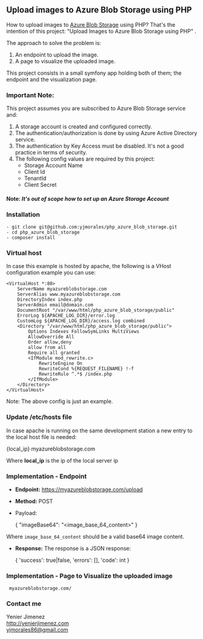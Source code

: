 ## Upload images to Azure Blob Storage using PHP

How to upload images to [Azure Blob Storage](https://learn.microsoft.com/en-us/azure/storage/blobs/) using PHP?
That's the intention of this project: "Upload Images to Azure Blob Storage using PHP" . 

The approach to solve the problem is: 
1. An endpoint to upload the image.
2. A page to visualize the uploaded image.

This project consists in a small symfony app holding both of them; the endpoint and the visualization page.

### Important Note:

This project assumes you are subscribed to Azure Blob Storage service and:

1. A storage account is created and configured correctly.
2. The authentication/authorization is done by using Azure Active Directory service. 
3. The authentication by Key Access must be disabled. It's not a good practice in 
terms of security.
4. The following config values are required by this project:
    - Storage Account Name
    - Client Id 
    - TenantId 
    - Client Secret
     

#### Note: <i>It's out of scope how to set up an Azure Storage Account</i>

### Installation

    - git clone git@github.com:yjmorales/php_azure_blob_storage.git
    - cd php_azure_blob_storage
    - composer install  
    
### Virtual host

In case this example is hosted by apache, the following is a VHost configuration example you can use:

    <VirtualHost *:80>
        ServerName myazureblobstorage.com
        ServerAlias www.myazureblobstorage.com
        DirectoryIndex index.php
        ServerAdmin email@domain.com
        DocumentRoot "/var/www/html/php_azure_blob_storage/public"
        ErrorLog ${APACHE_LOG_DIR}/error.log
        CustomLog ${APACHE_LOG_DIR}/access.log combined
        <Directory "/var/www/html/php_azure_blob_storage/public">
            Options Indexes FollowSymLinks MultiViews
            AllowOverride All
            Order allow,deny
            allow from all
            Require all granted
            <IfModule mod_rewrite.c>
                RewriteEngine On
                RewriteCond %{REQUEST_FILENAME} !-f
                RewriteRule ^.*$ /index.php
            </IfModule>
        </Directory>
    </VirtualHost>

Note: The above config is just an example. 

### Update /etc/hosts file

In case apache is running on the same development station a new entry to the local
host file is needed:

{local_ip} myazureblobstorage.com

Where **local_ip** is the ip of the local server ip

### Implementation - Endpoint

- **Endpoint:** https://myazureblobstorage.com/upload
- **Method:** POST
- Payload:


    {
        "imageBase64": "<image_base_64_content>"
    }

Where `image_base_64_content` should be a valid base64 image content. 
    
- **Response:** The response is a JSON response:


    {
        'success': true|false,
        'errors': [],
        'code': int
    }


### Implementation - Page to Visualize the uploaded image

     myazureblobstorage.com/


### Contact me

Yenier Jimenez
<br>
http://yenierjimenez.com
<br>
yjmorales86@gmail.com
